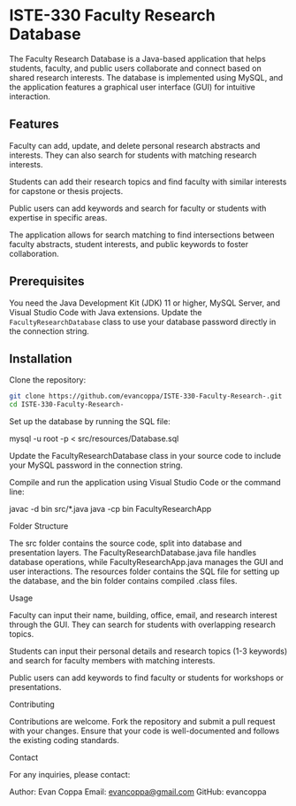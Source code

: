 
# ISTE-330 Faculty Research Database

The Faculty Research Database is a Java-based application that helps students, faculty, and public users collaborate and connect based on shared research interests. The database is implemented using MySQL, and the application features a graphical user interface (GUI) for intuitive interaction.

## Features

Faculty can add, update, and delete personal research abstracts and interests. They can also search for students with matching research interests.

Students can add their research topics and find faculty with similar interests for capstone or thesis projects.

Public users can add keywords and search for faculty or students with expertise in specific areas.

The application allows for search matching to find intersections between faculty abstracts, student interests, and public keywords to foster collaboration.

## Prerequisites

You need the Java Development Kit (JDK) 11 or higher, MySQL Server, and Visual Studio Code with Java extensions. Update the `FacultyResearchDatabase` class to use your database password directly in the connection string.

## Installation

Clone the repository:

```bash
git clone https://github.com/evancoppa/ISTE-330-Faculty-Research-.git
cd ISTE-330-Faculty-Research-
```
Set up the database by running the SQL file:

mysql -u root -p < src/resources/Database.sql

Update the FacultyResearchDatabase class in your source code to include your MySQL password in the connection string.

Compile and run the application using Visual Studio Code or the command line:

javac -d bin src/*.java
java -cp bin FacultyResearchApp

Folder Structure

The src folder contains the source code, split into database and presentation layers. The FacultyResearchDatabase.java file handles database operations, while FacultyResearchApp.java manages the GUI and user interactions. The resources folder contains the SQL file for setting up the database, and the bin folder contains compiled .class files.

Usage

Faculty can input their name, building, office, email, and research interest through the GUI. They can search for students with overlapping research topics.

Students can input their personal details and research topics (1-3 keywords) and search for faculty members with matching interests.

Public users can add keywords to find faculty or students for workshops or presentations.

Contributing

Contributions are welcome. Fork the repository and submit a pull request with your changes. Ensure that your code is well-documented and follows the existing coding standards.


Contact

For any inquiries, please contact:

Author: Evan Coppa
Email: evancoppa@gmail.com
GitHub: evancoppa
